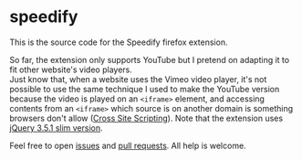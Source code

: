 # speedify

This is the source code for the Speedify firefox extension.

So far, the extension only supports YouTube but I pretend on adapting it to fit other website's video players.<br>
Just know that, when a website uses the Vimeo video player, it's not possible to use the same technique I used to make the YouTube version because the video is played on an `<iframe>` element, and accessing contents from an `<iframe>` which source is on another domain is something browsers don't allow ([Cross Site Scripting](https://en.wikipedia.org/wiki/Cross-site_scripting)). Note that the extension uses [jQuery 3.5.1 slim version](https://code.jquery.com/jquery-3.5.1.slim.min.js).

Feel free to open [issues](https://github.com/bored-user/speedify/issues) and [pull requests](https://github.com/bored-user/speedify/pulls). All help is welcome.
